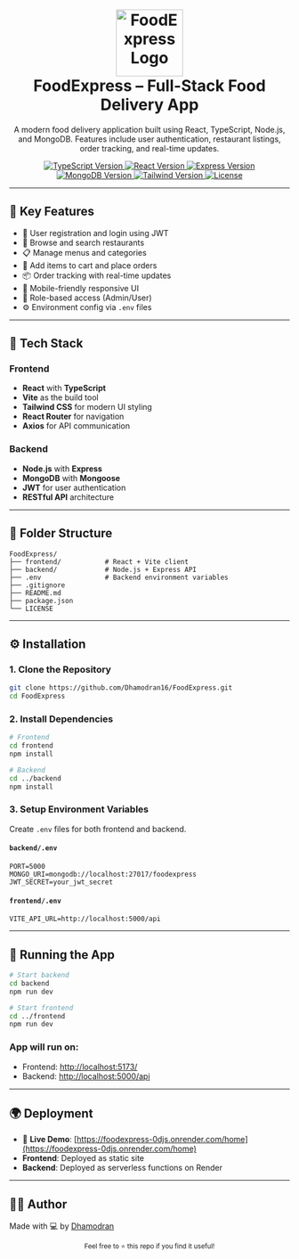 <h1 align="center">
  <img src="https://encrypted-tbn0.gstatic.com/images?q=tbn:ANd9GcTG6edcHS69ZxImgiIzLmaGq3b3q3zTOlLkiQ&s" alt="FoodExpress Logo" width="120" />
  <br>
  FoodExpress – Full-Stack Food Delivery App
  <br>
</h1>

<p align="center">
  A modern food delivery application built using React, TypeScript, Node.js, and MongoDB. Features include user authentication, restaurant listings, order tracking, and real-time updates.
</p>

<p align="center">
  <a href="https://www.typescriptlang.org/">
    <img src="https://img.shields.io/badge/TypeScript-4.x-blue.svg?style=flat-square" alt="TypeScript Version">
  </a>
  <a href="https://reactjs.org/">
    <img src="https://img.shields.io/badge/React-18.x-blue.svg?style=flat-square" alt="React Version">
  </a>
  <a href="https://expressjs.com/">
    <img src="https://img.shields.io/badge/Express-4.x-black.svg?style=flat-square" alt="Express Version">
  </a>
  <a href="https://www.mongodb.com/">
    <img src="https://img.shields.io/badge/MongoDB-6.x-green.svg?style=flat-square" alt="MongoDB Version">
  </a>
  <a href="https://tailwindcss.com/">
    <img src="https://img.shields.io/badge/TailwindCSS-3.x-cyan.svg?style=flat-square" alt="Tailwind Version">
  </a>
  <a href="https://github.com/Dhamodran16/FoodExpress/blob/main/LICENSE">
    <img src="https://img.shields.io/github/license/Dhamodran16/FoodExpress?style=flat-square" alt="License">
  </a>
</p>

---

## 🚀 Key Features

* 🔐 User registration and login using JWT
* 🏪 Browse and search restaurants
* 📋 Manage menus and categories
* 🛒 Add items to cart and place orders
* 📦 Order tracking with real-time updates
* 📱 Mobile-friendly responsive UI
* 👤 Role-based access (Admin/User)
* ⚙️ Environment config via `.env` files

---

## 🧱 Tech Stack

### Frontend

* **React** with **TypeScript**
* **Vite** as the build tool
* **Tailwind CSS** for modern UI styling
* **React Router** for navigation
* **Axios** for API communication

### Backend

* **Node.js** with **Express**
* **MongoDB** with **Mongoose**
* **JWT** for user authentication
* **RESTful API** architecture

---

## 📁 Folder Structure

```
FoodExpress/
├── frontend/           # React + Vite client
├── backend/            # Node.js + Express API
├── .env                # Backend environment variables
├── .gitignore
├── README.md
├── package.json
└── LICENSE
```

---

## ⚙️ Installation

### 1. Clone the Repository

```bash
git clone https://github.com/Dhamodran16/FoodExpress.git
cd FoodExpress
```

### 2. Install Dependencies

```bash
# Frontend
cd frontend
npm install

# Backend
cd ../backend
npm install
```

### 3. Setup Environment Variables

Create `.env` files for both frontend and backend.

#### `backend/.env`

```env
PORT=5000
MONGO_URI=mongodb://localhost:27017/foodexpress
JWT_SECRET=your_jwt_secret
```

#### `frontend/.env`

```env
VITE_API_URL=http://localhost:5000/api
```

---

## 🧲 Running the App

```bash
# Start backend
cd backend
npm run dev

# Start frontend
cd ../frontend
npm run dev
```

### App will run on:

* Frontend: [http://localhost:5173/](http://localhost:5173/)
* Backend: [http://localhost:5000/api](http://localhost:5000/api)

---

## 🌍 Deployment

* 🔗 **Live Demo**: [https://foodexpress-0djs.onrender.com/home](https://foodexpress-0djs.onrender.com/home)
* **Frontend**: Deployed as static site
* **Backend**: Deployed as serverless functions on Render

---

## 👨‍💼 Author

Made with 💻 by [Dhamodran](https://github.com/Dhamodran16)

<p align="center">
  <sub>Feel free to ⭐ this repo if you find it useful!</sub>
</p>
